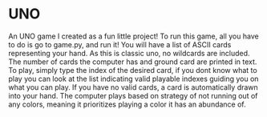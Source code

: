# UNO
An UNO game I created as a fun little project!
To run this game, all you have to do is go to game.py, and run it!
You will have a list of ASCII cards representing your hand.
As this is classic uno, no wildcards are included.
The number of cards the computer has and ground card are printed in text.
To play, simply type the index of the desired card, if you dont know what to play you can look at the list indicating valid playable indexes guiding you on what you can play.
If you have no valid cards, a card is automatically drawn into your hand.
The computer plays based on strategy of not running out of any colors, meaning it prioritizes playing a color it has an abundance of.
